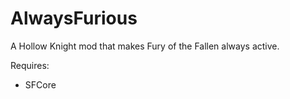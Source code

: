 ﻿# AlwaysFurious

A Hollow Knight mod that makes Fury of the Fallen always active.

Requires:
* SFCore

